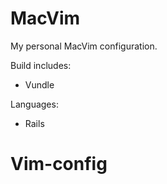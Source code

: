 # MacVim

My personal MacVim configuration. 

Build includes:
* Vundle

Languages:
* Rails
# Vim-config
